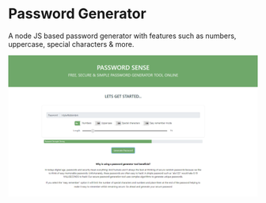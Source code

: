 # Password Generator

A node JS based password generator with features such as numbers, uppercase, special characters & more.

![Alt text](screenshots/screenshot.png?raw=true "main page")